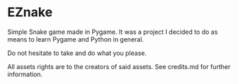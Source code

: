 # EZnake

Simple Snake game made in Pygame.
It was a project I decided to do as means to learn Pygame and Python in general.

Do not hesitate to take and do what you please.



All assets rights are to the creators of said assets.
See credits.md for further information.
